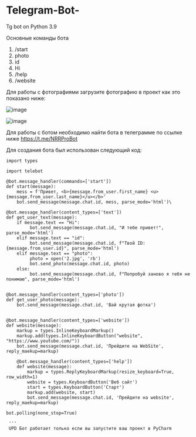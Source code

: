 # Telegram-Bot-
Tg bot on Python 3.9



Основные команды  бота 
1) /start 
2) photo
3) id
4) Hi
5) /help
6) /website

Для работы с фотографиями загрузите фотографию в проект как это показано ниже:

![image](https://user-images.githubusercontent.com/95234863/200157237-bb1ed76a-a566-476a-8a74-3193b59bc6b6.png)

![image](https://user-images.githubusercontent.com/95234863/200157249-e53c28ba-23a4-494e-b529-06f8c47aa005.png)

 Для работы с ботом необходимо найти бота в телеграмме по ссылке ниже
 https://t.me/NRRProBot



 
Для создания бота был использован следующий код:

```
import types

import telebot

@bot.message_handler(commands=['start'])
def start(message):
    mess = f'Привет, <b>{message.from_user.first_name} <u>{message.from_user.last_name}</u></b>'
    bot.send_message(message.chat.id, mess, parse_mode='html')\

@bot.message_handler(content_types=['text'])
def get_user_text(message):
    if message.text == "Hi":
         bot.send_message(message.chat.id, "И тебе привет!", parse_mode='html')
    elif message.text == "id":
         bot.send_message(message.chat.id, f"Твой ID: {message.from_user.id}", parse_mode='html')
    elif message.text == "photo":
         photo = open('2.jpg', 'rb')
         bot.send_photo(message.chat.id, photo)
    else:
         bot.send_message(message.chat.id, f"Попробуй заново я тебя не понимаю", parse_mode='html')


@bot.message_handler(content_types=['photo'])
def get_user_photo(message):
    bot.send_message(message.chat.id, 'Вай крутая фотка')


@bot.message_handler(content_types=['website'])
def website(message):
    markup = types.InlineKeyboardMarkup()
    markup.add(types.InlineKeyboardButton("website", "https://www.youtube.com/"))
    bot.send_message(message.chat.id, 'Прейдите на WebSite', reply_maekup=markup)

    @bot.message_handler(content_types=['help'])
    def website(message):
        markup = types.ReplyKeyboardMarkup(resize_keyboard=True, row_width=1)
        website = types.KeyboardButton('Веб сайт')
        start = types.KeyboardButton('Старт')
        markup.add(website, start)
        bot.send_message(message.chat.id, 'Прейдите на website', reply_maekup=markup)

bot.polling(none_stop=True)

 ''' 
 UPD Бот работает только если вы запустите ваш проект в PyCharm 
